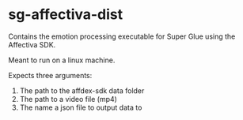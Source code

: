 # sg-affectiva-dist

Contains the emotion processing executable for Super Glue using the Affectiva SDK.

Meant to run on a linux machine. 

Expects three arguments:
1. The path to the affdex-sdk data folder
2. The path to a video file (mp4)
3. The name a json file to output data to
